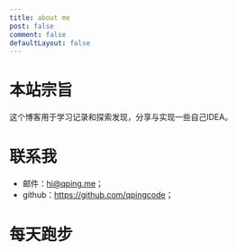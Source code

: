 ```yaml
---
title: about me
post: false
comment: false
defaultLayout: false
---
```


# 本站宗旨

这个博客用于学习记录和探索发现，分享与实现一些自己IDEA。



# 联系我

- 邮件：[hi@qping.me](mailto:hi@qping.me)；
- github：<https://github.com/qpingcode>；



# 每天跑步

<plugin name="run_activity_list" params="{month:'6',color:'red'}"></plugin>

